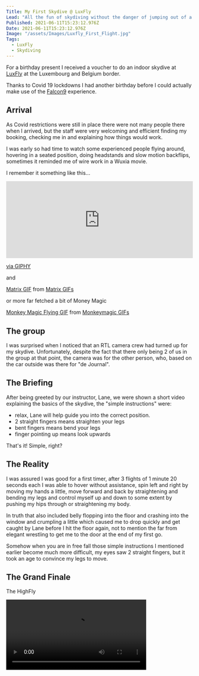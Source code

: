 ```yaml
---
Title: My First Skydive @ LuxFly
Lead: "All the fun of skydiving without the danger of jumping out of a plane?"
Published: 2021-06-11T15:23:12.976Z
Date: 2021-06-11T15:23:12.976Z
Image: "/assets/Images/Luxfly_First_Flight.jpg"
Tags:
  - LuxFly
  - Skydiving
---
```


For a birthday present I received a voucher to do an indoor skydive at [LuxFly](https://indoorskydive.lu/en) at the Luxembourg and Belgium border.

Thanks to Covid 19 lockdowns I had another birthday before I could actually make use of the [Falcon9](https://shop.indoorskydive.lu/catalog_66) experience.

## Arrival
As Covid restrictions were still in place there were not many people there when I arrived, but the staff were very welcoming and efficient finding my booking, checking me in and explaining how things would work.

I was early so had time to watch some experienced people flying around, hovering in a seated position, doing headstands and slow motion backflips, sometimes it reminded me of wire work in a Wuxia movie.

I remember it something like this...

<div style="width:100%;height:0;padding-bottom:41%;position:relative;"><iframe src="https://giphy.com/embed/3otOKVdVCVajLBSGMU" width="100%" height="100%" style="position:absolute" frameBorder="0" class="giphy-embed" allowFullScreen></iframe></div><p><a href="https://giphy.com/gifs/crouchingtigerhiddendragon-crouching-tiger-hidden-dragon-3otOKVdVCVajLBSGMU">via GIPHY</a></p>

and

<div class="tenor-gif-embed" data-postid="9992881" data-share-method="host" data-width="100%" data-aspect-ratio="1.4953271028037383"><a href="https://tenor.com/view/miss-me-with-the-bs-gif-9992881">Matrix GIF</a> from <a href="https://tenor.com/search/matrix-gifs">Matrix GIFs</a></div><script type="text/javascript" async src="https://tenor.com/embed.js"></script>

or more far fetched a bit of Money Magic

<div class="tenor-gif-embed" data-postid="13873193" data-share-method="host" data-width="100%" data-aspect-ratio="1.7808219178082192"><a href="https://tenor.com/view/monkey-magic-flying-wow-gif-13873193">Monkey Magic Flying GIF</a> from <a href="https://tenor.com/search/monkeymagic-gifs">Monkeymagic GIFs</a></div><script type="text/javascript" async src="https://tenor.com/embed.js"></script>

## The group
I was surprised when I noticed that an RTL camera crew had turned up for my skydive. Unfortunately, despite the fact that there only being 2 of us in the group at that point, the camera was for the other person, who, based on the car outside was there for "de Journal".

## The Briefing
After being greeted by our instructor, Lane, we were shown a short video explaining the basics of the skydive, the "simple instructions" were:

* relax, Lane will help guide you into the correct position.
* 2 straight fingers means straighten your legs
* bent fingers means bend your legs
* finger pointing up means look upwards

That's it! Simple, right?

## The Reality
I was assured I was good for a first timer, after 3 flights of 1 minute 20 seconds each I was able to hover without assistance, spin left and right by moving my hands a little, move forward and back by straightening and bending my legs and control myself up and down to some extent by pushing my hips through or straightening my body.

In truth that also included belly flopping into the floor and crashing into the window and crumpling a little which caused me to drop quickly and get caught by Lane before I hit the floor again, not to mention the far from elegant wrestling to get me to the door at the end of my first go.

Somehow when you are in free fall those simple instructions I mentioned earlier become much more difficult, my eyes saw 2 straight fingers, but it took an age to convince my legs to move.

## The Grand Finale
The HighFly

<video src="/assets/videos/Luxfly51MarkburtonTopHighFly.m4v" width="75%" controls>
<p>If you are reading this, it is because your browser does not support the HTML5 video element.</p>
</video>